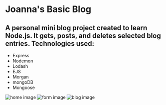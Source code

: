 # Joanna's Basic Blog

## A personal mini blog project created to learn Node.js. It gets, posts, and deletes selected blog entries. Technologies used:

* Express
* Nodemon
* Lodash
* EJS
* Morgan
* mongoDB
* Mongoose

![home image]("./images/blog1.png")
![form image]("./images/blog2.png")
![blog image]("./images/blog3.png")